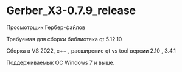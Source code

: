 # Gerber_X3-0.7.9_release
Просмотрщик Гербер-файлов

Требуемая для сборки библиотека qt 5.12.10

Сборка в VS 2022, с++ , расширение qt vs tool версии 2.10 , 3.4.1 

Поддерживаемык  ОС Windows 7 и выше.
